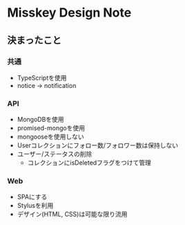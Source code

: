 # Misskey Design Note

## 決まったこと
### 共通
* TypeScriptを使用
* notice -> notification

### API
* MongoDBを使用
* promised-mongoを使用
* mongooseを使用しない
* Userコレクションにフォロー数/フォロワー数は保持しない
* ユーザー/ステータスの削除
  * コレクションにisDeletedフラグをつけて管理

### Web
* SPAにする
* Stylusを利用
* デザイン(HTML, CSS)は可能な限り流用
